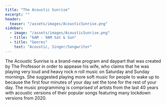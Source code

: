 ```yaml
---
title: "The Acoustic Sunrise"
excerpt: ""
header:
  teaser: "/assets/images/AcousticSunrise.png"
sidebar:
  - image: "/assets/images/AcousticSunrise.png"
  - title: "6AM - 9AM Sat & Sun"
  - title: "Genres"
    text: "Acoustic, Singer/Songwriter"
---
```


The Acoustic Sunrise is a brand-new program and daypart that was created by The Professor in order to appease his wife, who claims that he was playing very loud and heavy rock n roll music on Saturday and Sunday mornings. She suggested playing more soft music for people to wake up to because the first four minutes of your day set the tone for the rest of your day. The music programming is comprised of artists from the last 40 years with acoustic versions of their popular songs featuring many lockdown versions from 2020.
